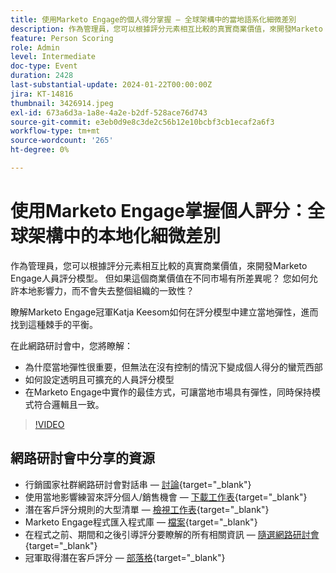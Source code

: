 ```yaml
---
title: 使用Marketo Engage的個人得分掌握 — 全球架構中的當地語系化細微差別
description: 作為管理員，您可以根據評分元素相互比較的真實商業價值，來開發Marketo Engage人員評分模型。 但如果這個商業價值在不同市場有所差異呢？ 您如何允許本地影響力，而不會失去整個組織的一致性？ 瞭解如何在評分模型中建立本機彈性，以找到平衡。
feature: Person Scoring
role: Admin
level: Intermediate
doc-type: Event
duration: 2428
last-substantial-update: 2024-01-22T00:00:00Z
jira: KT-14816
thumbnail: 3426914.jpeg
exl-id: 673a6d3a-1a8e-4a2e-b2df-528ace76d743
source-git-commit: e3eb0d9e8c3de2c56b12e10bcbf3cb1ecaf2a6f3
workflow-type: tm+mt
source-wordcount: '265'
ht-degree: 0%

---
```


# 使用Marketo Engage掌握個人評分：全球架構中的本地化細微差別

作為管理員，您可以根據評分元素相互比較的真實商業價值，來開發Marketo Engage人員評分模型。 但如果這個商業價值在不同市場有所差異呢？ 您如何允許本地影響力，而不會失去整個組織的一致性？

瞭解Marketo Engage冠軍Katja Keesom如何在評分模型中建立當地彈性，進而找到這種棘手的平衡。

在此網路研討會中，您將瞭解：

* 為什麼當地彈性很重要，但無法在沒有控制的情況下變成個人得分的蠻荒西部
* 如何設定透明且可擴充的人員評分模型
* 在Marketo Engage中實作的最佳方式，可讓當地市場具有彈性，同時保持模式符合邏輯且一致。

>[!VIDEO](https://video.tv.adobe.com/v/3457450/?learn=on&captions=chi_hant)

## 網路研討會中分享的資源

* 行銷國家社群網路研討會對話串 — [討論](https://nation.marketo.com/t5/product-discussions/learn-from-your-peers-webinar-person-scoring-mastery-with/m-p/343084#M194864){target="_blank"}
* 使用當地影響練習來評分個人/銷售機會 — [下載工作表](../../assets/marketo/build-scoring-model-and-local-flexibility-scoring-worksheet.docx){target="_blank"}
* 潛在客戶評分規則的大型清單 — [檢視工作表](https://go.marketo.com/rs/561-HYG-937/images/Marketo-Lead-Scoring.pdf){target="_blank"}
* Marketo Engage程式匯入程式庫 — [檔案](https://experienceleague.adobe.com/docs/marketo/using/product-docs/core-marketo-concepts/programs/program-library/program-import-library-overview.html?lang=zh-Hant){target="_blank"}
* 在程式之前、期間和之後引導評分要瞭解的所有相關資訊 — [隨選網路研討會](https://business.adobe.com/summit/2020/all-about-the-before-during-and-after-of-lead-scoring.html){target="_blank"}
* 冠軍取得潛在客戶評分 — [部落格](https://nation.marketo.com/t5/product-blogs/marketo-success-series-lead-scoring/ba-p/309849){target="_blank"}
